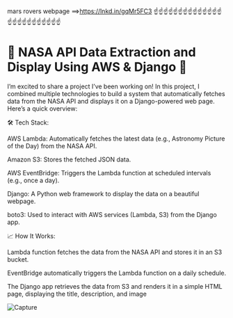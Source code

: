 mars rovers webpage ==>https://lnkd.in/gqMr5FC3
☝️☝️☝️☝️☝️☝️☝️☝️☝️☝️☝️☝️☝️☝️☝️☝️☝️☝️☝️☝️☝️☝️☝️☝️☝️
# 🚀 NASA API Data Extraction and Display Using AWS & Django 🌌
I’m excited to share a project I’ve been working on! In this project, I combined multiple technologies to build a system that automatically fetches data from the NASA API and displays it on a Django-powered web page. Here’s a quick overview:

🛠️ Tech Stack:

AWS Lambda: Automatically fetches the latest data (e.g., Astronomy Picture of the Day) from the NASA API.

Amazon S3: Stores the fetched JSON data.

AWS EventBridge: Triggers the Lambda function at scheduled intervals (e.g., once a day).

Django: A Python web framework to display the data on a beautiful webpage.

boto3: Used to interact with AWS services (Lambda, S3) from the Django app.

📈 How It Works:

Lambda function fetches the data from the NASA API and stores it in an S3 bucket.

EventBridge automatically triggers the Lambda function on a daily schedule.

The Django app retrieves the data from S3 and renders it in a simple HTML page, displaying the title, description, and image

![Capture](https://github.com/user-attachments/assets/c6e716d4-b700-4dc8-ac4c-b73abc83c615)
